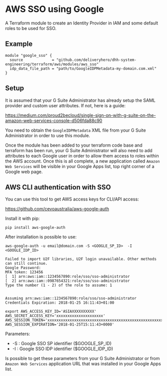 # AWS SSO using Google

A Terraform module to create an Identity Provider in IAM and some default roles to be used for SSO.

## Example

```hcl
module "google_sso" {
  source             = "github.com/deliveryhero/dhh-system-engineering/terraform/aws/modules/aws_sso"
  idp_data_file_path = "path/to/GoogleIDPMetadata-my-domain.com.xml"
}
```

## Setup

It is assumed that your G Suite Administrator has already setup the SAML provider and custom user attributes. If not, here is a guide:

https://medium.com/proud2becloud/single-sign-on-with-g-suite-on-the-amazon-web-services-console-d506fda88c90

You need to obtain the `GoogleIDPMetadata` XML file from your G Suite Administrator in order to use this module.

Once the module has been added to your terraform code base and terraform has been run, your G Suite Administrator will also need to add attributes to each Google user in order to allow them access to roles within the AWS account. Once this is all complete, a new application called `Amazon Web Services` will be visible in your Google Apps list, top right corner of a Google web page.

## AWS CLI authentication with SSO

You can use this tool to get AWS access keys for CLI/API access:

https://github.com/cevoaustralia/aws-google-auth

Install it with pip:

```
pip install aws-google-auth
```

After installation is possible to use:

```
aws-google-auth -u email@domain.com -S <GOOGLE_SP_ID>  -I <GOOGLE_IDP_ID>

Failed to import U2F libraries, U2F login unavailable. Other methods can still continue.
Google Password:
MFA token: 123456
[  1] arn:aws:iam::1234567890:role/sso/sso-administrator
[  2] arn:aws:iam::0987654321:role/sso/sso-administrator
Type the number (1 - 2) of the role to assume: 1


Assuming arn:aws:iam::1234567890:role/sso/sso-administrator
Credentials Expiration: 2018-01-25 16:11:43+01:00

export AWS_ACCESS_KEY_ID='ASIAXXXXXXXXXX' AWS_SECRET_ACCESS_KEY='xxxxxxxxxxxxxxxxxxxxx' AWS_SESSION_TOKEN='xxxxxxxxxxxxxxxxxxxxxxxxxxxxxxxxxxxxxxxxxxxxxxxxxxxxxxxxxxxxxxx' AWS_SESSION_EXPIRATION='2018-01-25T15:11:43+0000'
```

Parameters:
 - -S : Google SSO SP identifier  ($GOOGLE_SP_ID)
 - -I : Google SSO IDP identifier ($GOOGLE_IDP_ID)

Is possible to get these parameters from your G Suite Administrator or from `Amazon Web Services` application URL that was installed in your Google Apps list.
